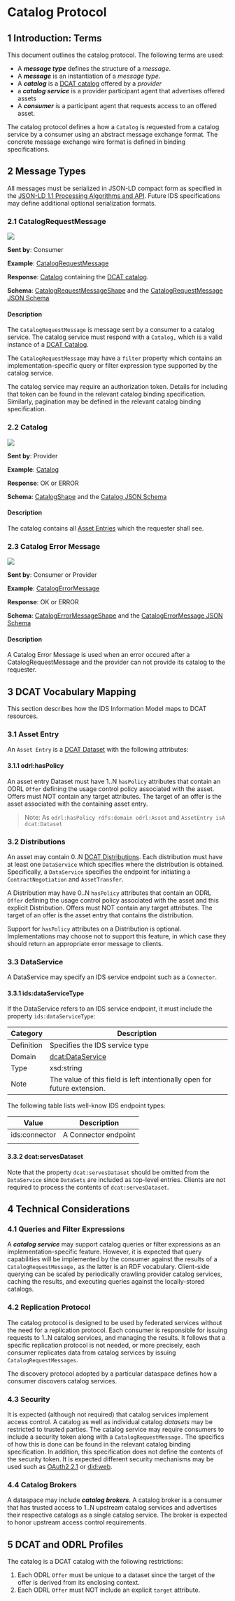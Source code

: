 # Catalog Protocol

## 1 Introduction: Terms

This document outlines the catalog protocol. The following terms are used:

- A _**message type**_ defines the structure of a _message_.
- A _**message**_  is an instantiation of a _message type_.
- A _**catalog**_ is a [DCAT catalog](https://www.w3.org/TR/vocab-dcat-3/) offered by a _provider_
- a _**catalog service**_ is a provider participant agent that advertises offered assets
- A _**consumer**_ is a participant agent that requests access to an offered asset.

The catalog protocol defines a how a `Catalog` is requested from a catalog service by a consumer using an abstract message exchange format. The concrete message exchange wire
format is defined in binding specifications.

## 2 Message Types

All messages must be serialized in JSON-LD compact form as specified in the [JSON-LD 1.1 Processing Algorithms and API](https://www.w3.org/TR/json-ld11-api/#compaction-algorithms).
Future IDS specifications may define additional optional serialization formats.

### 2.1 CatalogRequestMessage

![](./images/catalog-request-message.png)

**Sent by**: Consumer

**Example**: [CatalogRequestMessage](./message/catalog-request-message.json)

**Response**: [Catalog](#22-catalog) containing the [DCAT catalog](https://www.w3.org/TR/vocab-dcat-3/#Class:Catalog).

**Schema**: [CatalogRequestMessageShape](../schemas/catalog-request-message-shape.ttl) and the [CatalogRequestMessage JSON Schema](../schemas/catalog-request-message-schema.json)

#### Description

The `CatalogRequestMessage` is message sent by a consumer to a catalog service. The catalog service must respond with a `Catalog,` which is a
valid instance of a [DCAT Catalog](https://www.w3.org/TR/vocab-dcat-3/#Class:Catalog).

The `CatalogRequestMessage` may have a `filter` property which contains an implementation-specific query or filter expression type supported by the catalog service.

The catalog service may require an authorization token. Details for including that token can be found in the relevant catalog binding specification. Similarly, pagination may
be defined in the relevant catalog binding specification.


### 2.2 Catalog

![](./images/catalog.png)

**Sent by**: Provider

**Example**: [Catalog](./message/catalog.json)


**Response**: OK or ERROR

**Schema**: [CatalogShape](../schemas/catalog-shape.ttl) and the [Catalog JSON Schema](../schemas/catalog-schema.json)

#### Description

The catalog contains all [Asset Entries](#31-asset-entry) which the requester shall see.


### 2.3 Catalog Error Message

![](./images/catalog-error-message.png)

**Sent by**: Consumer or Provider

**Example**: [CatalogErrorMessage](./message/catalog-error-message.json)

**Response**: OK or ERROR

**Schema**: [CatalogErrorMessageShape](../schemas/catalog-error-message-shape.ttl) and the [CatalogErrorMessage JSON Schema](../schemas/catalog-error-message-schema.json)

#### Description

A Catalog Error Message is used when an error occured after a CatalogRequestMessage and the provider can not provide its catalog to the requester.



## 3 DCAT Vocabulary Mapping

This section describes how the IDS Information Model maps to DCAT resources.

### 3.1 Asset Entry

An `Asset Entry` is a [DCAT Dataset](https://www.w3.org/TR/vocab-dcat-3/#Class:Dataset) with the following attributes:

#### 3.1.1 odrl:hasPolicy

An asset entry Dataset must have 1..N `hasPolicy` attributes that contain an ODRL `Offer` defining the usage control policy associated with the asset. Offers must NOT contain any
target attributes. The target of an offer is the asset associated with the containing asset entry.

> Note: As `odrl:hasPolicy rdfs:domain odrl:Asset` and `AssetEntry isA dcat:Dataset`

### 3.2 Distributions

An asset may contain 0..N [DCAT Distributions](https://www.w3.org/TR/vocab-dcat-3/#Class:Distribution). Each distribution must have at least one `DataService` which specifies where
the distribution is obtained. Specifically, a `DataService` specifies the endpoint for initiating a `ContractNegotiation` and `AssetTransfer`.

A Distribution may have 0..N `hasPolicy` attributes that contain an ODRL `Offer` defining the usage control policy associated with the asset and this explicit Distribution.
Offers must NOT contain any target attributes. The target of an offer is the asset entry that contains the distribution.

Support for `hasPolicy` attributes on a Distribution is optional. Implementations may choose not to support this feature, in which case they should return an appropriate error
message to clients.

### 3.3 DataService

A DataService may specify an IDS service endpoint such as a `Connector`.

#### 3.3.1 ids:dataServiceType

If the DataService refers to an IDS service endpoint, it must include the property `ids:dataServiceType`:

| Category   | Description                                                                |
|------------|----------------------------------------------------------------------------|
| Definition | Specifies the IDS service type                                             |
| Domain     | [dcat:DataService](https://www.w3.org/TR/vocab-dcat-2/#Class:Data_Service) |
| Type       | xsd:string                                                                 |
| Note       | The value of this field is left intentionally open for future extension.   |

The following table lists well-know IDS endpoint types:

| Value         | Description          |
|---------------|----------------------|
| ids:connector | A Connector endpoint |
|               |                      |

#### 3.3.2 dcat:servesDataset

Note that the property `dcat:servesDataset` should be omitted from the `DataService` since `DataSets` are included as top-level entries. Clients are not required to process the
contents of `dcat:servesDataset`.

## 4 Technical Considerations

### 4.1 Queries and Filter Expressions

A _**catalog service**_ may support catalog queries or filter expressions as an implementation-specific feature. However, it is expected that query capabilities will be implemented
by the consumer against the results of a `CatalogRequestMessage,` as the latter is an RDF vocabulary. Client-side querying can be scaled by periodically crawling provider catalog
services, caching the results, and executing queries against the locally-stored catalogs.

### 4.2 Replication Protocol

The catalog protocol is designed to be used by federated services without the need for a replication protocol. Each consumer is responsible for issuing requests
to 1..N catalog services, and managing the results. It follows that a specific replication protocol is not needed, or more precisely, each consumer replicates data from catalog
services by issuing `CatalogRequestMessages`.

The discovery protocol adopted by a particular dataspace defines how a consumer discovers catalog services.

### 4.3 Security

It is expected (although not required) that catalog services implement access control. A catalog as well as individual catalog _datasets_ may be restricted to trusted parties.
The catalog service may require consumers to include a security token along with a `CatalogRequestMessage.` The specifics of how this is done can be found in the relevant
catalog binding specification. In addition, this specification does not define the contents of the security token. It is expected different security mechanisms may be used such
as [OAuth2 2.1](https://datatracker.ietf.org/doc/html/draft-ietf-oauth-v2-1-06) or [did:web](https://w3c-ccg.github.io/did-method-web/).

### 4.4 Catalog Brokers

A dataspace may include _**catalog brokers**_. A catalog broker is a consumer that has trusted access to 1..N upstream catalog services and advertises their respective catalogs as
a single catalog service. The broker is expected to honor upstream access control requirements.

## 5 DCAT and ODRL Profiles

The catalog is a DCAT catalog with the following restrictions:

1. Each ODRL `Offer` must be unique to a dataset since the target of the offer is derived from its enclosing context.
2. Each ODRL `Offer` must NOT include an explicit `target` attribute. 
